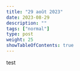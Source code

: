 ```yaml
---
title: "29 août 2023"
date: 2023-08-29
description: ""
tags: ["normal"]
type: post
weight: 25
showTableOfContents: true
---
```


test